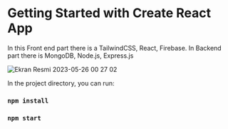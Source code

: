 # Getting Started with Create React App

In this Front end part there is a TailwindCSS, React, Firebase.
In Backend part there is MongoDB, Node.js, Express.js

![Ekran Resmi 2023-05-26 00 27 02](https://github.com/dogukanakin/react-imag_generator_FRONTEND/assets/101465660/78593e84-f4ba-4b6f-af3e-710397fd801f)


In the project directory, you can run:
### `npm install`
### `npm start`

